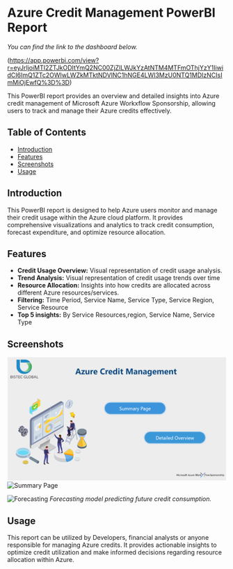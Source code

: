 # Azure Credit Management PowerBI Report

*You can find the link to the dashboard below.*

(https://app.powerbi.com/view?r=eyJrIjoiMTI2ZTJkODItYmQ2NC00ZjZlLWJkYzAtNTM4MTFmOThjYzY1IiwidCI6ImQ1ZTc2OWIwLWZkMTktNDVlNC1hNGE4LWI3MzU0NTQ1MDIzNCIsImMiOjEwfQ%3D%3D)


This PowerBI report provides an overview and detailed insights into Azure credit management of Microsoft Azure Workxflow Sponsorship, allowing users to track and manage their Azure credits effectively.

## Table of Contents
- [Introduction](#introduction)
- [Features](#features)
- [Screenshots](#screenshots)
- [Usage](#usage)


## Introduction

This PowerBI report is designed to help Azure users monitor and manage their credit usage within the Azure cloud platform. It provides comprehensive visualizations and analytics to track credit consumption, forecast expenditure, and optimize resource allocation.

## Features

- **Credit Usage Overview:** Visual representation of credit usage analysis.
- **Trend Analysis:** Visual representation of credit usage trends over time
- **Resource Allocation:** Insights into how credits are allocated across different Azure resources/services.
- **Filtering:** Time Period, Service Name, Service Type, Service Region, Service Resource
- **Top 5 insights:** By Service Resources,region, Service Name, Service Type

## Screenshots

![Home Page](https://github.com/PoojaniSenara/Azure-Credit-Management/blob/main/Home.png)
![Summary Page]((https://github.com/PoojaniSenara/Azure-Credit-Management/blob/main/Summary.png))

![Forecasting](/screenshots/forecast.png)
*Forecasting model predicting future credit consumption.*

## Usage

This report can be utilized by Developers, financial analysts or anyone responsible for managing Azure credits. It provides actionable insights to optimize credit utilization and make informed decisions regarding resource allocation within Azure.


